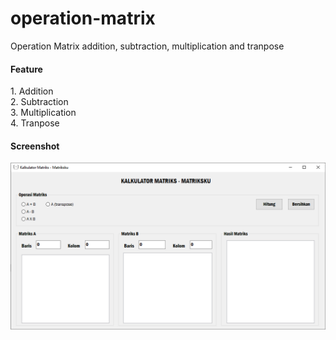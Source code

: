 # operation-matrix
Operation Matrix addition, subtraction, multiplication and tranpose

<h4>Feature</h4>
1. Addition <br>
2. Subtraction <br>
3. Multiplication <br>
4. Tranpose <br>

<h4>Screenshot</h4>
<img src="Images/ssmatriks.PNG">
